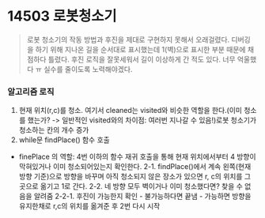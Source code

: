 # 14503 로봇청소기
> 로봇 청소기의 작동 방법과 후진을 제대로 구현하지 못해서 오래걸렸다.
> 디버깅을 하기 위해 지나온 길을 순서대로 표시했는데 1(벽)으로 표시한 부분 때문에 채점하다 틀렸다.
> 후진 로직을 잘못세워서 길이 이상하게 간 적도 있다. 너무 억울했다 ㅠ 
> 실수를 줄이도록 노력해야겠다.

### 알고리즘 로직
1. 현재 위치(r,c)를 청소. 여기서 cleaned는 visited와 비슷한 역할을 한다.(이미 청소를 했는가? -> 일반적인 visited와의 차이점: 여러번 지나갈 수 있음!)로봇 청소기가 청소하는 칸의 개수 증가
2. while문 
  findPlace() 함수 호출
  - finePlace 의 역할: 4번 이하의 함수 재귀 호출을 통해 현재 위치에서부터 4 방향이 막혀있거나 이미 청소되어있는지 확인한다.
  2-1. findPlace()에서 계속 왼쪽(현재 방향 기준)으로 방향을 바꾸며 아직 청소되지 않은 장소가 있으면 r, c의 위치를 그곳으로 옮기고 1로 간다. 
  2-2. 네 방향 모두 벽이거나 이미 청소했다면? 찾을 수 없음을 알려줌
    2-2-1. 후진이 가능한지 확인
          - 불가능하다면 끝냄
          - 가능하면 방향을 유지한채로 r,c의 위치를 옮겨준 후 2번 다시 시작  